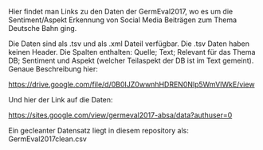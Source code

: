 Hier findet man Links zu den Daten der GermEval2017, wo es um die Sentiment/Aspekt Erkennung von Social Media Beiträgen zum Thema Deutsche Bahn ging.

Die Daten sind als .tsv und als .xml Dateil verfügbar.
Die .tsv Daten haben keinen Header. Die Spalten enthalten:
Quelle; Text; Relevant für das Thema DB; Sentiment und Aspekt (welcher Teilaspekt der DB ist im Text gemeint).
Genaue Beschreibung hier:

  https://drive.google.com/file/d/0B0IJZ0wwnhHDREN0Nlp5WmVIWkE/view
 
 Und hier der Link auf die Daten: 
 
  https://sites.google.com/view/germeval2017-absa/data?authuser=0
  
 Ein gecleanter Datensatz liegt in diesem repository als: GermEval2017clean.csv
 
  
  
